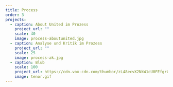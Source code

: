 ```yaml
---
title: Process
order: 3
projects:
  - caption: About United im Prozess
    project_url: ""
    scale: 40
    image: process-aboutunited.jpg
  - caption: Analyse und Kritik im Prozess
    project_url: ""
    scale: 25
    image: process-ak.jpg
  - caption: Blub
    scale: 100
    project_url: https://cdn.vox-cdn.com/thumbor/zL48ecvX2NkW1cU0FEfgrCc7Rgo=/0x0:900x500/920x613/filters:focal(378x178:522x322):format(webp)/cdn.vox-cdn.com/uploads/chorus_image/image/49493993/this-is-fine.0.jpg
    image: tenor.gif
---
```

